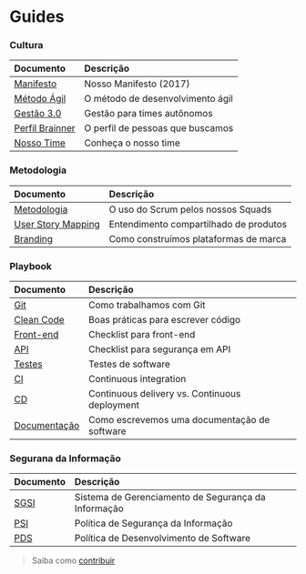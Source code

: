 # Guides

### Cultura

|Documento|Descrição|
|:--------|:--------|
|[Manifesto](/content/manifesto.md)|Nosso Manifesto (2017)|
|[Método Ágil](/content/agile.md)|O método de desenvolvimento ágil|
|[Gestão 3.0](/content/management.md)|Gestão para times autônomos|
|[Perfil Brainner](/content/brainner.md)|O perfil de pessoas que buscamos|
|[Nosso Time](/content/time.md)|Conheça o nosso time|

### Metodologia

|Documento|Descrição|
|:--------|:--------|
|[Metodologia](/content/metodologia.md)|O uso do Scrum pelos nossos Squads|
|[User Story Mapping](/content/usm.md)|Entendimento compartilhado de produtos|
|[Branding](content/branding.md)|Como construímos plataformas de marca|

### Playbook

|Documento|Descrição|
|:--------|:--------|
|[Git](/content/git.md)|Como trabalhamos com Git|
|[Clean Code](/content/codigo.md)|Boas práticas para escrever código|
|[Front-end](/content/front.md) |Checklist para front-end|
|[API](/content/api.md)|Checklist para segurança em API|
|[Testes](/content/testes.md)|Testes de software|
|[CI](/content/ci.md)|Continuous integration|
|[CD](/content/cd.md)|Continuous delivery vs. Continuous deployment|
|[Documentação](/content/doc.md)|Como escrevemos uma documentação de software|

### Segurana da Informação

|Documento|Descrição|
|:--------|:--------|
|[SGSI](content/sgsi.md)|Sistema de Gerenciamento de Segurança da Informação|
|[PSI](content/psi.md)|Política de Segurança da Informação|
|[PDS](content/pds.md)|Política de Desenvolvimento de Software|

> Saiba como [contribuir](/CONTRIB.md)
